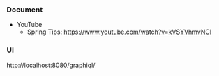 ### Document

- YouTube
  - Spring Tips: https://www.youtube.com/watch?v=kVSYVhmvNCI

### UI

http://localhost:8080/graphiql/